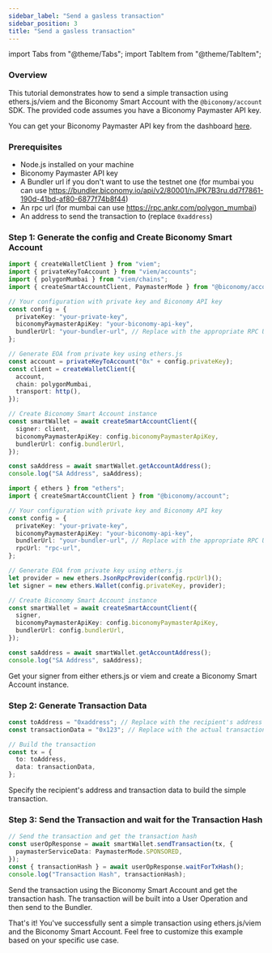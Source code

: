 ```yaml
---
sidebar_label: "Send a gasless transaction"
sidebar_position: 3
title: "Send a gasless transaction"
---
```


import Tabs from "@theme/Tabs";
import TabItem from "@theme/TabItem";

### Overview

This tutorial demonstrates how to send a simple transaction using ethers.js/viem and the Biconomy Smart Account with the `@biconomy/account` SDK. The provided code assumes you have a Biconomy Paymaster API key.

You can get your Biconomy Paymaster API key from the dashboard [here](https://dashboard.biconomy.io/).

### Prerequisites

- Node.js installed on your machine
- Biconomy Paymaster API key
- A Bundler url if you don't want to use the testnet one (for mumbai you can use https://bundler.biconomy.io/api/v2/80001/nJPK7B3ru.dd7f7861-190d-41bd-af80-6877f74b8f44)
- An rpc url (for mumbai can use https://rpc.ankr.com/polygon_mumbai)
- An address to send the transaction to (replace `0xaddress`)

### Step 1: Generate the config and Create Biconomy Smart Account

<Tabs>
<TabItem value="viem" label="viem">

```typescript
import { createWalletClient } from "viem";
import { privateKeyToAccount } from "viem/accounts";
import { polygonMumbai } from "viem/chains";
import { createSmartAccountClient, PaymasterMode } from "@biconomy/account";

// Your configuration with private key and Biconomy API key
const config = {
  privateKey: "your-private-key",
  biconomyPaymasterApiKey: "your-biconomy-api-key",
  bundlerUrl: "your-bundler-url", // Replace with the appropriate RPC URL
};

// Generate EOA from private key using ethers.js
const account = privateKeyToAccount("0x" + config.privateKey);
const client = createWalletClient({
  account,
  chain: polygonMumbai,
  transport: http(),
});

// Create Biconomy Smart Account instance
const smartWallet = await createSmartAccountClient({
  signer: client,
  biconomyPaymasterApiKey: config.biconomyPaymasterApiKey,
  bundlerUrl: config.bundlerUrl,
});

const saAddress = await smartWallet.getAccountAddress();
console.log("SA Address", saAddress);
```

</TabItem>
<TabItem value="ethers" label="ethers">

```typescript
import { ethers } from "ethers";
import { createSmartAccountClient } from "@biconomy/account";

// Your configuration with private key and Biconomy API key
const config = {
  privateKey: "your-private-key",
  biconomyPaymasterApiKey: "your-biconomy-api-key",
  bundlerUrl: "your-bundler-url", // Replace with the appropriate RPC URL
  rpcUrl: "rpc-url",
};

// Generate EOA from private key using ethers.js
let provider = new ethers.JsonRpcProvider(config.rpcUrl)();
let signer = new ethers.Wallet(config.privateKey, provider);

// Create Biconomy Smart Account instance
const smartWallet = await createSmartAccountClient({
  signer,
  biconomyPaymasterApiKey: config.biconomyPaymasterApiKey,
  bundlerUrl: config.bundlerUrl,
});

const saAddress = await smartWallet.getAccountAddress();
console.log("SA Address", saAddress);
```

</TabItem>
</Tabs>

Get your signer from either ethers.js or viem and create a Biconomy Smart Account instance.

### Step 2: Generate Transaction Data

```typescript
const toAddress = "0xaddress"; // Replace with the recipient's address
const transactionData = "0x123"; // Replace with the actual transaction data

// Build the transaction
const tx = {
  to: toAddress,
  data: transactionData,
};
```

Specify the recipient's address and transaction data to build the simple transaction.

### Step 3: Send the Transaction and wait for the Transaction Hash

```typescript
// Send the transaction and get the transaction hash
const userOpResponse = await smartWallet.sendTransaction(tx, {
  paymasterServiceData: PaymasterMode.SPONSORED,
});
const { transactionHash } = await userOpResponse.waitForTxHash();
console.log("Transaction Hash", transactionHash);
```

Send the transaction using the Biconomy Smart Account and get the transaction hash. The transaction will be built into a User Operation and then send to the Bundler.

That's it! You've successfully sent a simple transaction using ethers.js/viem and the Biconomy Smart Account. Feel free to customize this example based on your specific use case.

```

```
